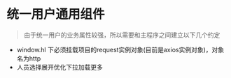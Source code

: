 # 统一用户通用组件

> 由于统一用户的业务属性较强，所以需要和主程序之间建立以下几个约定

- window.hl 下必须挂载项目的request实例对象(目前是axios实例对象)，对象名为http
- 人员选择展开优化下拉加载更多
